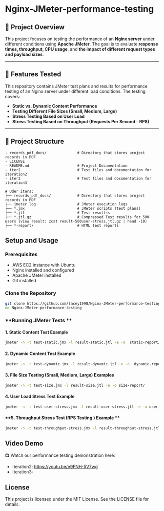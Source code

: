 # Nginx-JMeter-performance-testing

## 📌 Project Overview  
This project focuses on testing the performance of an **Nginx server** under different conditions using **Apache JMeter**. The goal is to evaluate **response times, throughput, CPU usage**, and **the impact of different request types and payload sizes**.

---

## 🚀 Features Tested  
This repository contains JMeter test plans and results for performance testing of an Nginx server under different load conditions. The testing covers:
- **Static vs. Dynamic Content Performance**
- **Testing Different File Sizes (Small, Medium, Large)**
- **Stress Testing Based on User Load**
- **Stress Testing Based on Throughput (Requests Per Second - RPS)**

---

## 📂 Project Structure  
```
- records_pdf_docs/              # Directory that stores project records in PDF
- LICENSE
- README.md                      # Project Documentation 
- iter2                          # Test files and documentation for iteration2
- iter3                          # Test files and documentation for iteration3

# Uder iters:
├── records_pdf_docs/            # Directory that stores project records in PDF 
├── jmeter.log                   # JMeter execution logs
├── *.jmx                        # JMeter scripts (test plans)
├── *.jtl                        # Test resultss
├── *.jtl.gz                     # Compressed Test results for 500 users (view result: zcat result-500user-stress.jtl.gz | head -10)
├── *-report/                    # HTML test reports
```
## Setup and Usage
### **Prerequisites**
- AWS EC2 instance with Ubuntu
- Nginx installed and configured
- Apache JMeter installed
- Git installed

### **Clone the Repository**
```bash
git clone https://github.com/lacey1998/Nginx-JMeter-performance-testing.git
cd Nginx-JMeter-performance-testing
```

### **Running JMeter Tests **
#### **1. Static Content Test Example**
```bash
jmeter -n -t test-static.jmx -l result-static.jtl -e -o  static-report/
```

#### **2. Dynamic Content Test Example**
```bash
jmeter -n -t test-dynamic.jmx -l result-dynamic.jtl -e -o  dynamic-report/
```

#### **3. File Size Testing (Small, Medium, Large) Examples**
```bash
jmeter -n -t test-size.jmx -l result-size.jtl -e -o size-report/
```

#### **4. User Load Stress Test Example**
```bash
jmeter -n -t test-user-stress.jmx -l result-user-stress.jtl -e -o user-report/
```

#### **5. Throughput Stress Test (RPS Testing ) Example **
```bash
jmeter -n -t test-throughput-stress.jmx -l result-throughput-stress.jtl -e -o throughput-report/
```

## **Video Demo**
📺 Watch our performance testing demonstration here: 
- Iteration2: https://youtu.be/e9FNH-5V7wg
- Iteration3: 

## **License**
This project is licensed under the MIT License. See the LICENSE file for details.
